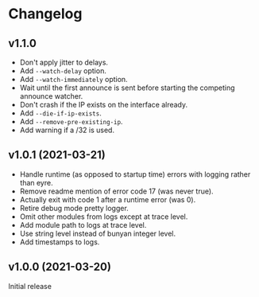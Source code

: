 # Changelog

## v1.1.0

- Don't apply jitter to delays.
- Add `--watch-delay` option.
- Add `--watch-immediately` option.
- Wait until the first announce is sent before starting the competing announce watcher.
- Don't crash if the IP exists on the interface already.
- Add `--die-if-ip-exists`.
- Add `--remove-pre-existing-ip`.
- Add warning if a /32 is used.

## v1.0.1 (2021-03-21)

- Handle runtime (as opposed to startup time) errors with logging rather than eyre.
- Remove readme mention of error code 17 (was never true).
- Actually exit with code 1 after a runtime error (was 0).
- Retire debug mode pretty logger.
- Omit other modules from logs except at trace level.
- Add module path to logs at trace level.
- Use string level instead of bunyan integer level.
- Add timestamps to logs.

## v1.0.0 (2021-03-20)

Initial release
